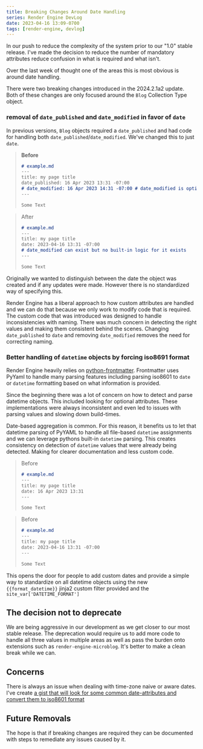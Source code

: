 ```yaml
---
title: Breaking Changes Around Date Handling
series: Render Engine DevLog
date: 2023-04-16 13:09-0700
tags: [render-engine, devlog]
---
```


In our push to reduce the complexity of the system prior to our "1.0" stable release. I've made the decision to reduce the number of mandatory attributes reduce confusion in what is required and what isn't.

Over the last week of thought one of the areas this is most obvious is around date handling.

There were two breaking changes introduced in the 2024.2.1a2 update. Both of these changes are only focused around the `Blog` Collection Type object.

### removal of `date_published` and `date_modified` in favor of `date`

In previous versions, `Blog` objects required a `date_published` and had code for handling both `date_published`/`date_modified`. We've changed this to just `date`. 

> **Before**
> 
> ```markdown
> # example.md
> ---
> title: my page title
> date_published: 16 Apr 2023 13:31 -07:00
> # date_modified: 16 Apr 2023 14:31 -07:00 # date_modified is optional but built-in logic is looking for it.
> ---
> 
> Some Text
> ```

> After
> 
> ```markdown
> # example.md
> ---
> title: my page title
> date: 2023-04-16 13:31 -07:00
> # date_modified can exist but no built-in logic for it exists
> ---
> 
> Some Text
> ```
> 
Originally we wanted to distinguish between the date the object was created and if any updates were made. However there is no standardized way of specifying this.

Render Engine has a liberal approach to how custom attributes are handled and we can do that because we only work to modify code that is required. The custom code that was introduced was designed to handle inconsistencies with naming. There was much concern in detecting the right values and making them consistent behind the scenes. Changing `date_published` to `date` and removing `date_modified` removes the need for correcting naming.

### Better handling of `datetime` objects by forcing iso8691 format

Render Engine heavily relies on [python-frontmatter](https://pypi.org/project/python-frontmatter/). Frontmatter uses PyYaml to handle many parsing features including parsing iso8601 to `date` or `datetime` formatting based on what information is provided.

Since the beginning there was a lot of concern on how to detect and parse datetime objects. This included looking for optional attributes. These implementations were always inconsistent and even led to issues with parsing values and slowing down build-times.

Date-based aggregation is common. For this reason, it benefits us to let that datetime parsing of PyYAML to handle all file-based `datetime` assignments and we can leverage pythons built-in `datetime` parsing. This creates consistency on detection of `datetime` values that were already being detected. Making for clearer documentation and less custom code.

> Before
> 
> ```markdown
> # example.md
> ---
> title: my page title
> date: 16 Apr 2023 13:31
> ---
> 
> Some Text

> Before
> 
> ```markdown
> # example.md
> ---
> title: my page title
> date: 2023-04-16 13:31 -07:00
> ---
> 
> Some Text

This opens the door for people to add custom dates and provide a simple way to standardize on all datetime objects using the new `{{format_datetime}}` jinja2 custom filter provided and the `site_var['DATETIME_FORMAT']`

## The decision not to deprecate

We are being aggressive in our development as we get closer to our most stable release. The deprecation would require us to add more code to handle all three values in multiple areas as well as pass the burden onto extensions such as `render-engine-microblog`. It's better to make a clean break while we can.

## Concerns

There is always an issue when dealing with time-zone naive or aware dates. I've create [a gist that will look for some common date-attributes and convert them to iso8601 format](https://gist.github.com/kjaymiller/83175df30291c885508ffa1129ee85c4)

## Future Removals

The hope is that if breaking changes are required they can be documented with steps to remediate any issues caused by it.

